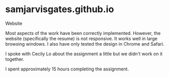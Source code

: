 # samjarvisgates.github.io
Website

Most aspects of the work have been correctly implemented. However, the website (specifically the resume) is not responsive. It works well in large browsing windows. I also have only tested the design in Chrome and Safari.  

I spoke with Cecily Lo about the assignment a little but we didn't work on it together.

I spent approximately 15 hours completing the assignment.
